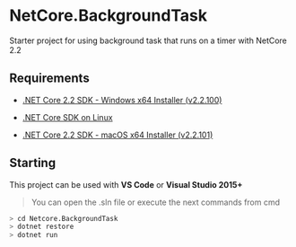 # NetCore.BackgroundTask
Starter project for using background task that runs on a timer with NetCore 2.2

## Requirements

- [.NET Core 2.2 SDK - Windows x64 Installer (v2.2.100)](https://dotnet.microsoft.com/download/thank-you/dotnet-sdk-2.2.100-windows-x64-installer)

- [.NET Core SDK on Linux](https://dotnet.microsoft.com/download/linux-package-manager/rhel/sdk-current)

- [.NET Core 2.2 SDK - macOS x64 Installer (v2.2.101)](https://dotnet.microsoft.com/download/thank-you/dotnet-sdk-2.2.101-macos-x64-installer)

## Starting


This project can be used with **VS Code** or **Visual Studio 2015+**

>You can open the .sln file or execute the next commands from cmd

```bash
> cd Netcore.BackgroundTask
> dotnet restore
> dotnet run
```



